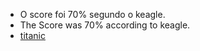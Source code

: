 - O score foi 70% segundo o keagle.
- The Score was 70% according to keagle.
- [titanic](https://www.kaggle.com/c/titanic)
